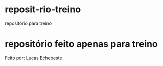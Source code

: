 # reposit-rio-treino
repositório para treino

# repositório feito apenas para treino 
Feito por: Lucas Echebeste
